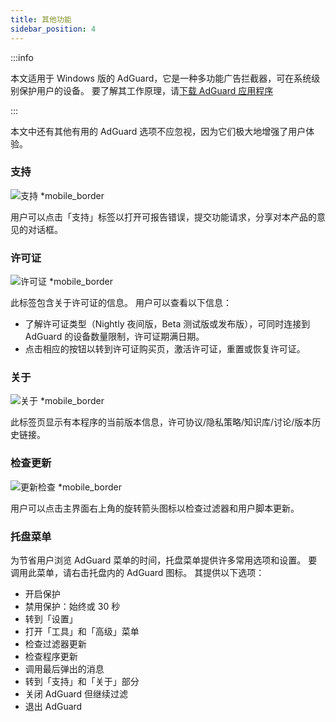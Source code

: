```yaml
---
title: 其他功能
sidebar_position: 4
---
```


:::info

本文适用于 Windows 版的 AdGuard，它是一种多功能广告拦截器，可在系统级别保护用户的设备。 要了解其工作原理，请[下载 AdGuard 应用程序](https://agrd.io/download-kb-adblock)

:::

本文中还有其他有用的 AdGuard 选项不应忽视，因为它们极大地增强了用户体验。

### 支持

![支持 \*mobile\_border](https://cdn.adtidy.org/content/kb/ad_blocker/windows/overview/support.png)

用户可以点击「支持」标签以打开可报告错误，提交功能请求，分享对本产品的意见的对话框。

### 许可证

![许可证 \*mobile\_border](https://cdn.adtidy.org/content/kb/ad_blocker/windows/overview/license.png)

此标签包含关于许可证的信息。 用户可以查看以下信息：

- 了解许可证类型（Nightly 夜间版，Beta 测试版或发布版），可同时连接到 AdGuard 的设备数量限制，许可证期满日期。
- 点击相应的按钮以转到许可证购买页，激活许可证，重置或恢复许可证。

### 关于

![关于 \*mobile\_border](https://cdn.adtidy.org/content/kb/ad_blocker/windows/overview/about.png)

此标签页显示有本程序的当前版本信息，许可协议/隐私策略/知识库/讨论/版本历史链接。

### 检查更新

![更新检查 \*mobile\_border](https://cdn.adtidy.org/content/kb/ad_blocker/windows/overview/check-updates.png)

用户可以点击主界面右上角的旋转箭头图标以检查过滤器和用户脚本更新。

### 托盘菜单

为节省用户浏览 AdGuard 菜单的时间，托盘菜单提供许多常用选项和设置。 要调用此菜单，请右击托盘内的 AdGuard 图标。 其提供以下选项：

- 开启保护
- 禁用保护：始终或 30 秒
- 转到「设置」
- 打开「工具」和「高级」菜单
- 检查过滤器更新
- 检查程序更新
- 调用最后弹出的消息
- 转到「支持」和「关于」部分
- 关闭 AdGuard 但继续过滤
- 退出 AdGuard
